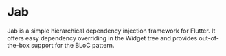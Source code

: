 # Jab

Jab is a simple hierarchical dependency injection framework for Flutter. It offers easy dependency overriding in the Widget tree and provides out-of-the-box support for the BLoC pattern.